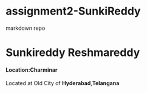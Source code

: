 # assignment2-SunkiReddy
markdown repo
# Sunkireddy Reshmareddy
#### Location:Charminar
 Located at Old City of **Hyderabad**,**Telangana**
